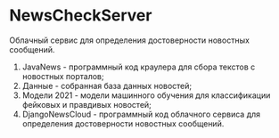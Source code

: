 # NewsCheckServer
Облачный сервис для определения достоверности новостных сообщений.
1. JavaNews - программный код краулера для сбора текстов с новостных порталов;
2. Данные - собранная база данных новостей;
3. Модели 2021 - модели машинного обучения для классификации фейковых и правдивых новостей;
5. DjangoNewsCloud - программный код облачного сервиса для определения достоверности новостных сообщений.
